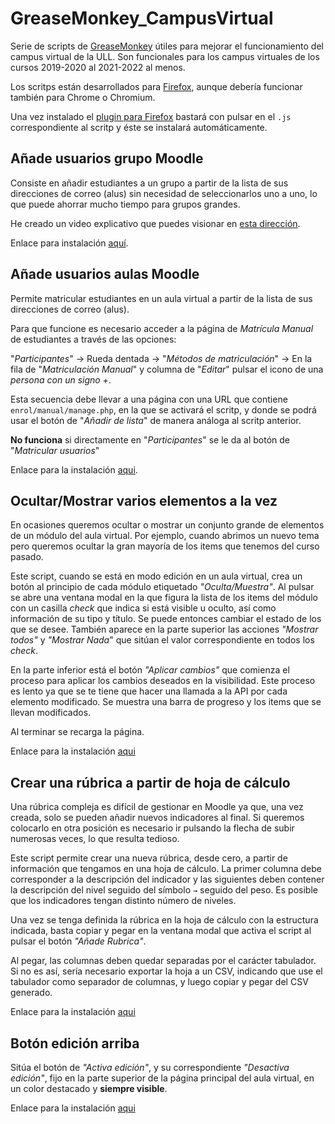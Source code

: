 # GreaseMonkey_CampusVirtual

Serie de scripts de [GreaseMonkey][GM] útiles para mejorar el funcionamiento
del campus virtual de la ULL.
Son funcionales para los campus virtuales de los cursos 2019-2020 al
2021-2022 al menos.

Los scritps están desarrollados para [Firefox][FF],
aunque debería funcionar también para Chrome o Chromium.

[GM]: https://www.greasespot.net/
[FF]: https://www.mozilla.org/es-ES/firefox/

Una vez instalado el [plugin para Firefox][GMFF] bastará con pulsar en
el `.js`  correspondiente al scritp y éste se instalará automáticamente.

[GMFF]:https://addons.mozilla.org/es/firefox/addon/greasemonkey/

## Añade usuarios grupo Moodle

Consiste en añadir estudiantes a un grupo a partir de la lista
de sus direcciones de correo (alus)
sin necesidad de seleccionarlos uno a uno,
lo que puede ahorrar mucho tiempo para grupos grandes.

He creado un video explicativo que puedes visionar
en [esta dirección](https://tuvideo.encanarias.info/videos/watch/8514a3d0-5c69-414f-9453-4a9f8e8303fe).

Enlace para instalación [aquí](https://github.com/Universidad-de-La-Laguna/GreaseMonkey_CampusVirtual/raw/master/A%C3%B1ade%20usuarios%20grupo%20Moodle/A%C3%B1ade%20usuarios%20grupo%20Moodle.user.js).

## Añade usuarios aulas Moodle

Permite matricular
estudiantes en un aula virtual
a partir de la lista
de sus direcciones de correo (alus).

Para que funcione es necesario acceder a la página de
*Matrícula Manual* de estudiantes a través de las opciones:

"*Participantes*" → Rueda dentada →
"*Métodos de matriculación*" →
En la fila de "*Matriculación Manual*" y columna de "*Editar*"
pulsar el icono de una *persona con un signo +*.

Esta secuencia debe llevar a una página con una
URL que contiene `enrol/manual/manage.php`, en la
que se activará el scritp, y donde se podrá usar el botón
de "*Añadir de lista*" de manera análoga al
scritp anterior.

**No funciona** si directamente en "*Participantes*" se le da
al botón de "*Matricular usuarios*"

Enlace para la instalación [aqui](https://github.com/Universidad-de-La-Laguna/GreaseMonkey_CampusVirtual/raw/master/A%C3%B1ade%20usuarios%20aulas%20Moodle/A%C3%B1ade%20usuarios%20aulas%20Moodle.user.js).

## Ocultar/Mostrar varios elementos a la vez

En ocasiones queremos ocultar o mostrar un conjunto grande de elementos de
un módulo del aula virtual.
Por ejemplo, cuando abrimos un nuevo tema pero queremos ocultar la gran
mayoría de los items que tenemos del curso pasado.

Este script, cuando se está en modo edición en un aula virtual,
crea un botón al principio de cada módulo etiquetado *"Oculta/Muestra"*.
Al pulsar se abre una ventana modal en la que figura la lista de
los items del módulo con un casilla *check* que indica si está visible
u oculto, así como información de su tipo y título.
Se puede entonces cambiar el estado de los que se desee.
También aparece en la parte superior las acciones *"Mostrar todos"* y
*"Mostrar Nada*" que sitúan el valor correspondiente en todos los *check*.

En la parte inferior está el botón *"Aplicar cambios"* que comienza el proceso
para aplicar los cambios deseados en la visibilidad.
Este proceso es lento ya que se te tiene que hacer una
llamada a la API por cada elemento modificado.
Se muestra una barra de progreso y los items que se llevan modificados.

Al terminar se recarga la página.

Enlace para la instalación [aqui](https://github.com/Universidad-de-La-Laguna/GreaseMonkey_CampusVirtual/raw/master/Moodle%20oculta%20muestra%20varios/Moodle%20oculta%20muestra%20varios.user.js)

## Crear una rúbrica a partir de hoja de cálculo

Una rúbrica compleja es difícil de gestionar en Moodle ya que, una vez
creada, solo se pueden añadir nuevos indicadores al final.
Si queremos
colocarlo en otra posición es necesario ir pulsando la flecha de subir
numerosas veces, lo que resulta tedioso.

Este script permite crear una nueva rúbrica, desde cero, a partir de información
que tengamos en una hoja de cálculo.
La primer columna debe corresponder a la descripción del indicador y
las siguientes deben contener la descripción del nivel seguido del símbolo `→`
seguido del peso.
Es posible que los indicadores tengan distinto número de niveles.

Una vez se tenga definida la rúbrica en la hoja de cálculo con la estructura
indicada,
basta copiar y pegar en la ventana modal que activa el script al pulsar
el botón *"Añade Rubrica"*.

Al pegar, las columnas deben quedar separadas por el carácter tabulador.
Si no es así, sería necesario exportar la hoja a un CSV, indicando que
use el tabulador como separador de columnas,
y luego copiar y pegar del CSV generado.

Enlace para la instalación [aqui](https://github.com/Universidad-de-La-Laguna/GreaseMonkey_CampusVirtual/raw/master/CreaRubrica/CreaRubrica.user.js)

## Botón edición arriba

Sitúa el botón de *"Activa edición"*,
y su correspondiente *"Desactiva edición"*,
fijo en la parte superior de la página principal del aula virtual,
en un color destacado y **siempre visible**.

Enlace para la instalación [aqui](https://github.com/Universidad-de-La-Laguna/GreaseMonkey_CampusVirtual/raw/master/Boton%20edicion%20arriba/Boton%20edicion%20arriba.user.js)
